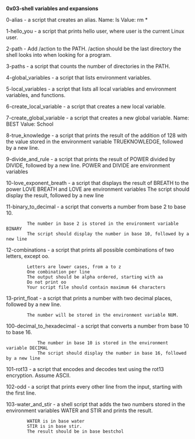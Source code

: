 **0x03-shell variables and expansions**

0-alias - a script that creates an alias.
		Name: ls
		Value: rm *

1-hello_you - a  script that prints hello user, where user is the current Linux user.

2-path - Add /action to the PATH. /action should be the last directory the shell looks into when looking for a program.

3-paths - a script that counts the number of directories in the PATH.

4-global_variables - a script that lists environment variables.

5-local_variables - a script that lists all local variables and environment variables, and functions.

6-create_local_variable - a script that creates a new local variable.

7-create_global_variable -  a script that creates a new global variable.
				Name: BEST
				Value: School

8-true_knowledge - a script that prints the result of the addition of 128 with the value stored in the environment variable TRUEKNOWLEDGE, followed by a new line.

9-divide_and_rule -  a script that prints the result of POWER divided by DIVIDE, followed by a new line.
			POWER and DIVIDE are environment variables

10-love_exponent_breath -  a script that displays the result of BREATH to the power LOVE
				BREATH and LOVE are environment variables
				The script should display the result, followed by a new line

11-binary_to_decimal - a script that converts a number from base 2 to base 10.

			The number in base 2 is stored in the environment variable BINARY
			The script should display the number in base 10, followed by a new line

12-combinations - a script that prints all possible combinations of two letters, except oo.

			Letters are lower cases, from a to z
			One combination per line
			The output should be alpha ordered, starting with aa
			Do not print oo
			Your script file should contain maximum 64 characters

13-print_float - a script that prints a number with two decimal places, followed by a new line.

			The number will be stored in the environment variable NUM.

100-decimal_to_hexadecimal - a script that converts a number from base 10 to base 16.

				The number in base 10 is stored in the environment variable DECIMAL
				The script should display the number in base 16, followed by a new line

101-rot13 - a script that encodes and decodes text using the rot13 encryption. Assume ASCII.

102-odd - a script that prints every other line from the input, starting with the first line.

103-water_and_stir - a shell script that adds the two numbers stored in the environment variables WATER and STIR and prints the result.

			WATER is in base water
			STIR is in base stir.
			The result should be in base bestchol
